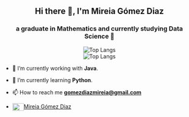 <h2 align="center">Hi there 👋, I'm Mireia Gómez Diaz </h2>
<h3 align="center">a graduate in Mathematics and currently studying Data Science 🚀</h3>

<div align="center">
  <img src="https://github-readme-stats.vercel.app/api?username=migodi15" alt="Top Langs" />
  <br>
  <img src="https://github-readme-stats.vercel.app/api/top-langs/?username=migodi15&layout=compact&theme=default&langs_count=10" alt="Top Langs" />
</div>

- 🔭 I’m currently working with **Java**.

- 🌱 I’m currently learning **Python**.

- 📫 How to reach me **gomezdiazmireia@gmail.com**

- <a href="https://www.linkedin.com/in/mireia-gómez-diaz-4322221b0/" target="blank"><img align="center" src="https://cdn.jsdelivr.net/npm/simple-icons@3.0.1/icons/linkedin.svg" alt="Mireia Gómez Diaz" height="20" width="30" />Mireia Gómez Diaz</a> 



<!--
- 👯 I’m looking to collaborate on ...
- 🤔 I’m looking for help with ...
- 💬 Ask me about ...
- 😄 Pronouns: ...
- ⚡ Fun fact: ...
✨
-->
